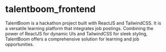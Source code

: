 # talentboom_frontend
TalentBoom is a hackathon project built with ReactJS and TailwindCSS. It is a versatile learning platform 
that integrates job postings. Combining the power of ReactJS for dynamic UIs and TailwindCSS for sleek styling, 
TalentBoom offers a comprehensive solution for learning and job opportunities.
